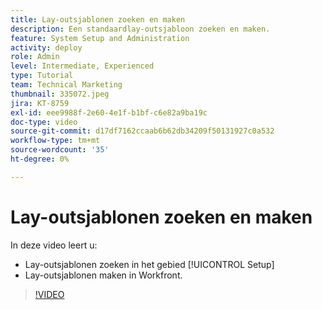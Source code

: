 ```yaml
---
title: Lay-outsjablonen zoeken en maken
description: Een standaardlay-outsjabloon zoeken en maken.
feature: System Setup and Administration
activity: deploy
role: Admin
level: Intermediate, Experienced
type: Tutorial
team: Technical Marketing
thumbnail: 335072.jpeg
jira: KT-8759
exl-id: eee9988f-2e60-4e1f-b1bf-c6e82a9ba19c
doc-type: video
source-git-commit: d17df7162ccaab6b62db34209f50131927c0a532
workflow-type: tm+mt
source-wordcount: '35'
ht-degree: 0%

---
```


# Lay-outsjablonen zoeken en maken

In deze video leert u:

* Lay-outsjablonen zoeken in het gebied [!UICONTROL Setup]
* Lay-outsjablonen maken in Workfront.

>[!VIDEO](https://video.tv.adobe.com/v/335072/?quality=12&learn=on&enablevpops)
